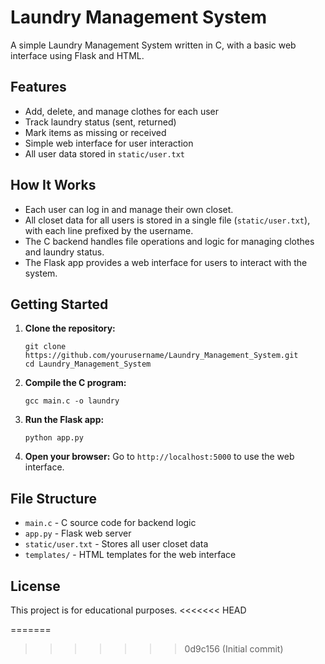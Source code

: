 # Laundry Management System

A simple Laundry Management System written in C, with a basic web interface using Flask and HTML.

## Features
- Add, delete, and manage clothes for each user
- Track laundry status (sent, returned)
- Mark items as missing or received
- Simple web interface for user interaction
- All user data stored in `static/user.txt`

## How It Works
- Each user can log in and manage their own closet.
- All closet data for all users is stored in a single file (`static/user.txt`), with each line prefixed by the username.
- The C backend handles file operations and logic for managing clothes and laundry status.
- The Flask app provides a web interface for users to interact with the system.

## Getting Started
1. **Clone the repository:**
   ```
   git clone https://github.com/yourusername/Laundry_Management_System.git
   cd Laundry_Management_System
   ```
2. **Compile the C program:**
   ```
   gcc main.c -o laundry
   ```
3. **Run the Flask app:**
   ```
   python app.py
   ```
4. **Open your browser:**
   Go to `http://localhost:5000` to use the web interface.

## File Structure
- `main.c` - C source code for backend logic
- `app.py` - Flask web server
- `static/user.txt` - Stores all user closet data
- `templates/` - HTML templates for the web interface

## License
This project is for educational purposes.
<<<<<<< HEAD

=======
>>>>>>> 0d9c156 (Initial commit)

